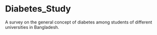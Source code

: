 # Diabetes_Study
A survey on the general concept of diabetes among students of different universities in  Bangladesh.
